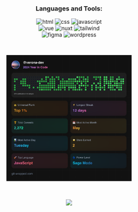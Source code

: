 <div align="center">

  <h3>Languages and Tools:</h3>

  <div>
    <img src="https://www.vectorlogo.zone/logos/w3_html5/w3_html5-ar21~bgwhite.svg" alt="html" width="100" height="50"/> 
    <img src="https://www.vectorlogo.zone/logos/w3_css/w3_css-ar21~bgwhite.svg" alt="css" width="100" height="50"/> 
    <img src="https://www.vectorlogo.zone/logos/javascript/javascript-ar21~bgwhite.svg" alt="javascript" width="100" height="50"/> 
  </div>

  <div>
    <img src="https://www.vectorlogo.zone/logos/vuejs/vuejs-ar21~bgwhite.svg" alt="vue" width="100" height="50"/> 
    <img src="https://www.vectorlogo.zone/logos/nuxtjs/nuxtjs-ar21~bgwhite.svg" alt="nuxt" width="100" height="50"/> 
    <img src="https://www.vectorlogo.zone/logos/tailwindcss/tailwindcss-ar21~bgwhite.svg" alt="tailwind" width="100" height="50"/> 
  </div>

  <div>
    <img src="https://www.vectorlogo.zone/logos/figma/figma-ar21~bgwhite.svg" alt="figma" width="100" height="50"/> 
    <img src="https://www.vectorlogo.zone/logos/wordpress/wordpress-ar21~bgwhite.svg" alt="wordpress" width="100" height="50"/> 
  </div>
  
  &nbsp;
  
  <img src="git-wrapped-verona-dev.png" width="65%" height="65%">

  &nbsp;

  ![](https://visitor-badge.laobi.icu/badge?page_id=verona-hub.verona-hub)
</div>


  
